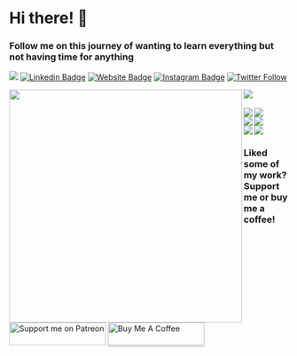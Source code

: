 # Hi there! 👋  
### Follow me on this journey of wanting to learn everything but not having time for anything
![](https://komarev.com/ghpvc/?username=andreclerigo&style=flat&color=brightgreen)
[![Linkedin Badge](https://img.shields.io/badge/-LinkedIn-0e76a8?style=flat-square&logo=Linkedin&logoColor=white)](https://www.linkedin.com/in/andr%C3%A9-cl%C3%A9rigo-525598217/)
[![Website Badge](https://img.shields.io/badge/Website-3b5998?style=flat-square&logo=google-chrome&logoColor=white)](https://andreclerigo.github.io)
[![Instagram Badge](https://img.shields.io/badge/-Instagram-e4405f?style=flat-square&logo=Instagram&logoColor=white)](https://www.instagram.com/andreclerigo_/)
[![Twitter Follow](https://img.shields.io/twitter/follow/mrmaster__?label=Follow)](https://twitter.com/mrmaster__)
<br>

<div>
  <img align="left" src="https://github-readme-stats.vercel.app/api?username=andreclerigo&theme=github_dark&show_icons=true&include_all_commits=true" width="420"/>
  <img src="https://github-readme-stats.vercel.app/api/top-langs/?username=andreclerigo&hide=vhdl&theme=github_dark&langs_count=6&layout=compact"/>
</div>

<br>

<div>
  <a href="https://github.com/andreclerigo/pico-projects">
    <img align="left" src="https://github-readme-stats.vercel.app/api/pin/?username=andreclerigo&repo=pico-projects&theme=github_dark&show_owner=true"/>
  </a>
  <a href="https://github.com/andreclerigo/rpi_minecraft_web">
    <img src="https://github-readme-stats.vercel.app/api/pin/?username=andreclerigo&repo=rpi_minecraft_web&theme=github_dark&show_owner=true"/>
  </a>
</div>

<div>
  <a href="https://github.com/andreclerigo/leci_2ano">
    <img align="left" src="https://github-readme-stats.vercel.app/api/pin/?username=andreclerigo&repo=leci_2ano&theme=github_dark&show_owner=true"/>
  </a>
  <a href="https://github.com/andreclerigo/leci_3ano">
    <img src="https://github-readme-stats.vercel.app/api/pin/?username=andreclerigo&repo=leci_3ano&theme=github_dark&show_owner=true"/>
  </a>
</div>

<div>
  <a href="https://github.com/andreclerigo/weather_twitterbot">
    <img align="left" align="center" src="https://github-readme-stats.vercel.app/api/pin/?username=andreclerigo&repo=weather_twitterbot&theme=github_dark&show_owner=true"/>
  </a>
  <a href="https://github.com/andreclerigo/cryptochecker">
    <img src="https://github-readme-stats.vercel.app/api/pin/?username=andreclerigo&repo=cryptochecker&theme=github_dark&show_owner=true"/>
  </a>
</div>

### Liked some of my work? Support me or buy me a coffee!
<a href="https://www.patreon.com/andreclerigo" target="_blank"><img src="https://i.imgur.com/4ALn5Gs.png" alt="Support me on Patreon" style="height: 41px !important;width: 174px !important;"></a>
<a href="https://www.buymeacoffee.com/andreclerigo" target="_blank"><img src="https://www.buymeacoffee.com/assets/img/custom_images/orange_img.png" alt="Buy Me A Coffee" style="height: 41px !important;width: 174px !important;box-shadow: 0px 3px 2px 0px rgba(190, 190, 190, 0.5) !important;-webkit-box-shadow: 0px 3px 2px 0px rgba(190, 190, 190, 0.5) !important;" ></a>
